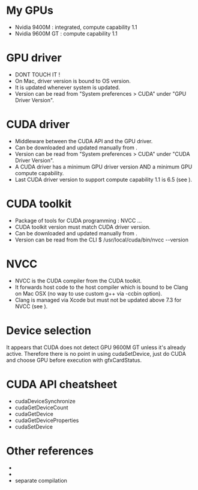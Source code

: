 # My GPUs

- Nvidia 9400M : integrated, compute capability 1.1
- Nvidia 9600M GT : compute capability 1.1

# GPU driver

- DONT TOUCH IT !
- On Mac, driver version is bound to OS version.
- It is updated whenever system is updated.
- Version can be read from "System preferences > CUDA" under "GPU Driver Version".

# CUDA driver

- Middleware between the CUDA API and the GPU driver.
- Can be downloaded and updated manually from [](http://www.nvidia.com/object/mac-driver-archive.html).
- Version can be read from "System preferences > CUDA" under "CUDA Driver Version".
- A CUDA driver has a minimum GPU driver version AND a minimum GPU compute capability.
- Last CUDA driver version to support compute capability 1.1 is 6.5 (see [](https://stackoverflow.com/questions/28932864/cuda-compute-capability-requirements)).

# CUDA toolkit

- Package of tools for CUDA programming : NVCC ...
- CUDA toolkit version must match CUDA driver version.
- Can be downloaded and updated manually from [](https://developer.nvidia.com/cuda-toolkit-archive).
- Version can be read from the CLI $ /usr/local/cuda/bin/nvcc --version

# NVCC

- NVCC is the CUDA compiler from the CUDA toolkit.
- It forwards host code to the host compiler which is bound to be Clang on Mac OSX (no way to use custom g++ via -ccbin option).
- Clang is managed via Xcode but must not be updated above 7.3 for NVCC (see [](https://github.com/arrayfire/arrayfire/issues/1384)).

# Device selection

It appears that CUDA does not detect GPU 9600M GT unless it's already active. Therefore there is no point in using cudaSetDevice, just do CUDA and choose GPU before execution with gfxCardStatus.

# CUDA API cheatsheet

- cudaDeviceSynchronize
- cudaGetDeviceCount
- cudaGetDevice
- cudaGetDeviceProperties
- cudaSetDevice

# Other references

- [](https://devtalk.nvidia.com/default/topic/418143/dyld-library-not-loaded-rpath-libcudart-dylib-/)
- [](http://www.atreid.com/drivers-cuda-mac-os-x-10.7.x-jusqu-a-10.11.5.html)
- [](https://devblogs.nvidia.com/separate-compilation-linking-cuda-device-code/) separate compilation
